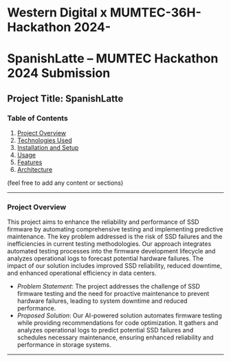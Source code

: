 # Western Digital x MUMTEC-36H-Hackathon 2024-
# SpanishLatte – MUMTEC Hackathon 2024 Submission

## Project Title: SpanishLatte

### Table of Contents
1. [Project Overview](#project-overview)
2. [Technologies Used](#technologies-used)
3. [Installation and Setup](#installation-and-setup)
4. [Usage](#usage)
5. [Features](#features)
6. [Architecture](#architecture)

(feel free to add any content or sections)

---

### Project Overview
This project aims to enhance the reliability and performance of SSD firmware by automating comprehensive testing and implementing predictive maintenance. The key problem addressed is the risk of SSD failures and the inefficiencies in current testing methodologies. Our approach integrates automated testing processes into the firmware development lifecycle and analyzes operational logs to forecast potential hardware failures. The impact of our solution includes improved SSD reliability, reduced downtime, and enhanced operational efficiency in data centers.

- *Problem Statement*: The project addresses the challenge of SSD firmware testing and the need for proactive maintenance to prevent hardware failures, leading to system downtime and reduced performance.
- *Proposed Solution*: Our AI-powered solution automates firmware testing while providing recommendations for code optimization. It gathers and analyzes operational logs to predict potential SSD failures and schedules necessary maintenance, ensuring enhanced reliability and performance in storage systems.

---

